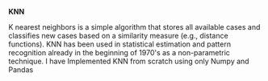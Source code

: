 **KNN**

K nearest neighbors is a simple algorithm that stores all available cases and classifies new cases based on a similarity measure (e.g., distance functions). 
KNN has been used in statistical estimation and pattern recognition already in the beginning of 1970's as a non-parametric technique.
I have Implemented KNN from scratch using only Numpy and Pandas
